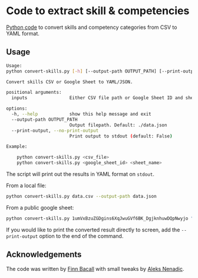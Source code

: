 # Code to extract skill & competencies

[Python code](./code) to convert skills and competency categories from CSV to YAML format.

## Usage

```bash
Usage:
python convert-skills.py [-h] [--output-path OUTPUT_PATH] [--print-output | --no-print-output] [inputs ...]

Convert skills CSV or Google Sheet to YAML/JSON.

positional arguments:
  inputs                Either CSV file path or Google Sheet ID and sheet name

options:
  -h, --help            show this help message and exit
  --output-path OUTPUT_PATH
                        Output filepath. Default: ./data.json
  --print-output, --no-print-output
                        Print output to stdout (default: False)

Example:

    python convert-skills.py <csv_file>
    python convert-skills.py <google_sheet_id> <sheet_name>
```
The script will print out the results in YAML format on `stdout`.

From a local file:

```bash
python convert-skills.py data.csv --output-path data.json
```

From a public google sheet:

```bash
python convert-skills.py 1umVxBzuZGDgins6XqJwuGVf6BK_DgjknhuwDQpNwyjo "Competency framework - v1.0" --output-path data.json
```

If you would like to print the converted result directly to screen, add the `--print-output` option to the end of the command.

## Acknowledgements

The code was written by [Finn Bacall](https://github.com/fbacall/) with small tweaks by [Aleks Nenadic](https://github.com/anenadic/).
